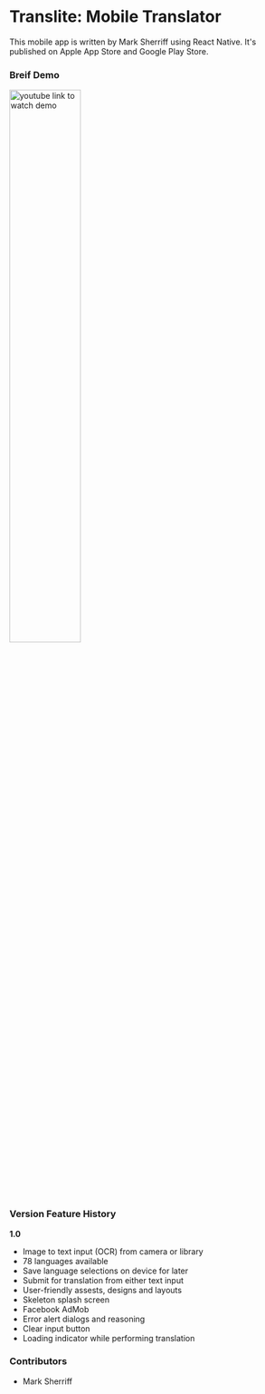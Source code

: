 # Translite: Mobile Translator
This mobile app is written by Mark Sherriff using React Native. It's published on Apple App Store and Google Play Store.

### Breif Demo
[<img alt="youtube link to watch demo" width="50%" src="./transliteDemoThumbnail.png" />](https://www.youtube.com/watch?v=cvNTddy40i0)

### Version Feature History
**1.0**
- Image to text input (OCR) from camera or library
- 78 languages available
- Save language selections on device for later
- Submit for translation from either text input
- User-friendly assests, designs and layouts
- Skeleton splash screen
- Facebook AdMob
- Error alert dialogs and reasoning
- Clear input button
- Loading indicator while performing translation
        
### Contributors

- Mark Sherriff
  
  
 
